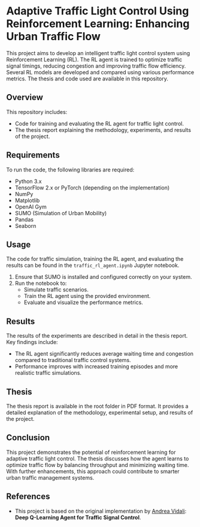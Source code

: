 # Adaptive Traffic Light Control Using Reinforcement Learning: Enhancing Urban Traffic Flow
This project aims to develop an intelligent traffic light control system using Reinforcement Learning (RL). The RL agent is trained to optimize traffic signal timings, reducing congestion and improving traffic flow efficiency. Several RL models are developed and compared using various performance metrics. The thesis and code used are available in this repository.

## Overview
This repository includes:
* Code for training and evaluating the RL agent for traffic light control.
* The thesis report explaining the methodology, experiments, and results of the project.

## Requirements
To run the code, the following libraries are required:

* Python 3.x
* TensorFlow 2.x or PyTorch (depending on the implementation)
* NumPy
* Matplotlib
* OpenAI Gym
* SUMO (Simulation of Urban Mobility)
* Pandas
* Seaborn

## Usage
The code for traffic simulation, training the RL agent, and evaluating the results can be found in the `traffic_rl_agent.ipynb` Jupyter notebook.  

1. Ensure that SUMO is installed and configured correctly on your system.  
2. Run the notebook to:
   - Simulate traffic scenarios.
   - Train the RL agent using the provided environment.
   - Evaluate and visualize the performance metrics.  

## Results
The results of the experiments are described in detail in the thesis report. Key findings include:  
* The RL agent significantly reduces average waiting time and congestion compared to traditional traffic control systems.  
* Performance improves with increased training episodes and more realistic traffic simulations.  

## Thesis
The thesis report is available in the root folder in PDF format. It provides a detailed explanation of the methodology, experimental setup, and results of the project.

## Conclusion
This project demonstrates the potential of reinforcement learning for adaptive traffic light control. The thesis discusses how the agent learns to optimize traffic flow by balancing throughput and minimizing waiting time. With further enhancements, this approach could contribute to smarter urban traffic management systems.

## References
- This project is based on the original implementation by [Andrea Vidali](https://github.com/AndreaVidali/Deep-QLearning-Agent-for-Traffic-Signal-Control):  
**Deep Q-Learning Agent for Traffic Signal Control**.
